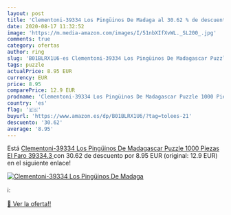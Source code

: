 ```yaml
---
layout: post
title: 'Clementoni-39334 Los Pingüinos De Madaga al 30.62 % de descuento'
date: 2020-08-17 11:32:52
image: 'https://m.media-amazon.com/images/I/51nbXIfXvWL._SL200_.jpg'
comments: true
category: ofertas
author: ring
slug: 'B01BLRX1U6-es Clementoni-39334 Los Pingüinos De Madagascar Puzzle 1000...'
tags: puzzle
actualPrice: 8.95 EUR
currency: EUR
price: 8.95
comparePrice: 12.9 EUR
prodname: 'Clementoni-39334 Los Pingüinos De Madagascar Puzzle 1000 Piezas El Faro  39334.3 '
country: 'es'
flag: '🇪🇸'
buyurl: 'https://www.amazon.es/dp/B01BLRX1U6/?tag=tolees-21'
descuento: '30.62'
average: '8.95'
---
```


Está [Clementoni-39334 Los Pingüinos De Madagascar Puzzle 1000 Piezas El Faro  39334.3 ](https://www.amazon.es/dp/B01BLRX1U6/?tag=tolees-21) con 30.62 de descuento por 8.95 EUR (original: 12.9 EUR) en el siguiente enlace!

[![Clementoni-39334 Los Pingüinos De Madaga](https://m.media-amazon.com/images/I/51nbXIfXvWL._SL200_.jpg)](https://www.amazon.es/dp/B01BLRX1U6/?tag=tolees-21)

ℹ️:


[🛒 Ver la oferta!!](https://www.amazon.es/dp/B01BLRX1U6/?tag=tolees-21)
